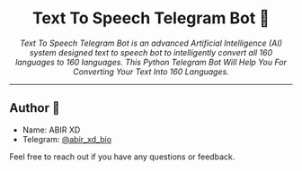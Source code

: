 <h1 align="center">Text To Speech Telegram Bot 🌌</h1>

<p align="center">
  <em>Text To Speech Telegram Bot is an advanced Artificial Intelligence (AI) system designed text to speech bot to intelligently convert all 160 languages to  160 languages. This Python Telegram Bot Will Help You For Converting Your Text Into 160 Languages.</em>
</p>
<hr>


## Author 📝

- Name: ABIR XD
- Telegram: [@abir_xd_bio](https://t.me/abir_xd_bio)

Feel free to reach out if you have any questions or feedback.